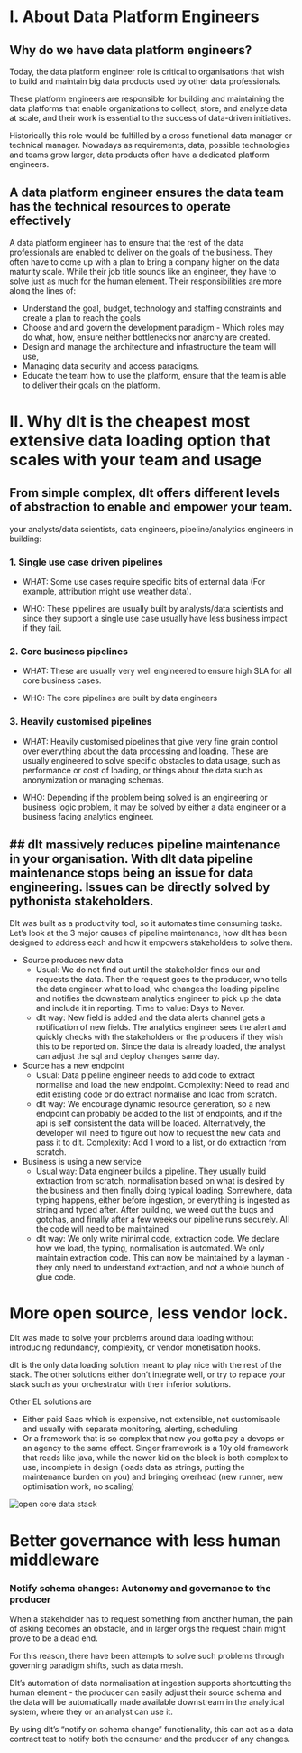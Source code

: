 # I.  About Data Platform Engineers

## Why do we have data platform engineers?

Today, the data platform engineer role is critical to organisations that wish to build and maintain big data products used by other data professionals.

These platform engineers are responsible for building and maintaining the data platforms that enable organizations to collect, store, and analyze data at scale, and their work is essential to the success of data-driven initiatives.

Historically this role would be fulfilled by a cross functional data manager or technical manager. Nowadays as requirements, data, possible technologies and teams grow larger, data products often have a dedicated platform engineers.

## A data platform engineer ensures the data team has the technical resources to operate effectively

A data platform engineer has to ensure that the rest of the data professionals are enabled to deliver on the goals of the business. They often have to come up with a plan to bring a company higher on the data maturity scale. While their job title sounds like an engineer, they have to solve just as much for the human element. Their responsibilities are more along the lines of:

- Understand the goal, budget, technology and staffing constraints and create a plan to reach the goals
- Choose and and govern the development paradigm - Which roles may do what, how, ensure neither bottlenecks nor anarchy are created.
- Design and manage the architecture and infrastructure the team will use,
- Managing data security and access paradigms.
- Educate the team how to use the platform, ensure that the team is able to deliver their goals on the platform.

# II. Why dlt is the cheapest most extensive data loading option that scales with your team and usage

## From simple complex, dlt offers different levels of abstraction to enable and empower your team.

your analysts/data scientists, data engineers, pipeline/analytics engineers in building:

### 1. Single use case driven pipelines


* WHAT: Some use cases require specific bits of external data (For example,  attribution might use weather data).

* WHO: These pipelines are usually built by analysts/data scientists and since they support a single use case usually have less business impact if they fail.

### 2. Core business pipelines

* WHAT: These are usually very well engineered to ensure high SLA for all core business cases.

* WHO: The core pipelines are built by data engineers

### 3. Heavily customised pipelines

* WHAT: Heavily customised pipelines that give very fine grain control over everything about the data processing and loading. These are usually engineered to solve specific obstacles to data usage, such as performance or cost of loading, or things about the data such as anonymization or managing schemas.

* WHO: Depending if the problem being solved is an engineering or business logic problem, it may be solved by either a data engineer or a business facing analytics engineer.

##  ## dlt massively reduces pipeline maintenance in your organisation. With dlt data pipeline maintenance stops being an issue for data engineering. Issues can be directly solved by pythonista stakeholders.

Dlt was built as a productivity tool, so it automates time consuming tasks. Let’s look at the 3 major causes of pipeline maintenance, how dlt has been designed to address each and how it empowers stakeholders to solve them.

- Source produces new data
    - Usual: We do not find out until the stakeholder finds our and requests the data. Then the request goes to the producer, who tells the data engineer what to load, who changes the loading pipeline and notifies the downsteam analytics engineer to pick up the data and include it in reporting. Time to value: Days to Never.
    - dlt way: New field is added and the data alerts channel gets a notification of new fields. The analytics engineer sees the alert and quickly checks with the stakeholders or the producers if they wish this to be reported on. Since the data is already loaded, the analyst can adjust the sql and deploy changes same day.
- Source has a new endpoint
    - Usual: Data pipeline engineer needs to add code to extract normalise and load the new endpoint. Complexity: Need to read and edit existing code or do extract normalise and load from scratch.
    - dlt way: We encourage dynamic resource generation, so a new endpoint can probably be added to the list of endpoints, and if the api is self consistent the data will be loaded. Alternatively, the developer will need to figure out how to request the new data and pass it to dlt. Complexity: Add 1 word to a list, or do extraction from scratch.
- Business is using a new service
    - Usual way: Data engineer builds a pipeline. They usually build extraction from scratch, normalisation based on what is desired by the business and then finally doing typical loading. Somewhere, data typing happens, either before ingestion, or everything is ingested as string and typed after. After building, we weed out the bugs and gotchas, and finally after a few weeks our pipeline runs securely. All the code will need to be maintained
    - dlt way: We only write minimal code, extraction code. We declare how we load, the typing, normalisation is automated. We only maintain extraction code. This can now be maintained by a layman  - they only need to understand extraction, and not a whole bunch of glue code.


# More open source, less vendor lock.

Dlt was made to solve your problems around data loading without introducing redundancy, complexity, or vendor monetisation hooks.

dlt is the only data loading solution meant to play nice with the rest of the stack. The other solutions either don’t integrate well, or try to replace your stack such as your orchestrator with their inferior solutions.

Other EL solutions are

- Either paid Saas which is expensive, not extensible, not customisable and usually with separate monitoring, alerting, scheduling
- Or a framework that is so complex that now you gotta pay a devops or an agency to the same effect. Singer framework is a 10y old framework that reads like java, while the newer kid on the block is both complex to use, incomplete in design (loads data as strings, putting the maintenance burden on you) and bringing overhead (new runner, new optimisation work, no scaling)

![open core data stack](/img/open-core-data-stack.png)

# Better governance with less human middleware

### Notify schema changes: Autonomy and governance to the producer

When a stakeholder has to request something from another human, the pain of asking becomes an obstacle, and in larger orgs the request chain might prove to be a dead end.

For this reason, there have been attempts to solve such problems through governing paradigm shifts, such as data mesh.

Dlt’s automation of data normalisation at ingestion supports shortcutting the human element - the producer can easily adjust their source schema and the data will be automatically made available downstream in the analytical system, where they or an analyst can use it.

By using dlt’s “notify on schema change” functionality, this can act as a data contract test to notify both the consumer and the producer of any changes.
